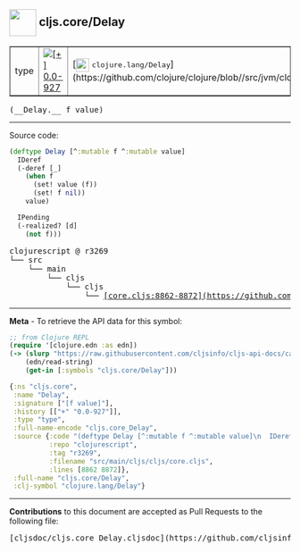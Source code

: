 ## <img width="48px" valign="middle" src="http://i.imgur.com/Hi20huC.png"> cljs.core/Delay

 <table border="1">
<tr>

<td>type</td>
<td><a href="https://github.com/cljsinfo/cljs-api-docs/tree/0.0-927"><img valign="middle" alt="[+] 0.0-927" src="https://img.shields.io/badge/+-0.0--927-lightgrey.svg"></a> </td>
<td>
[<img height="24px" valign="middle" src="http://i.imgur.com/1GjPKvB.png"> <samp>clojure.lang/Delay</samp>](https://github.com/clojure/clojure/blob//src/jvm/clojure/lang/Delay.java)
</td>
</tr>
</table>

 <samp>
(__Delay.__ f value)<br>
</samp>

---





Source code:

```clj
(deftype Delay [^:mutable f ^:mutable value]
  IDeref
  (-deref [_]
    (when f
      (set! value (f))
      (set! f nil))
    value)

  IPending
  (-realized? [d]
    (not f)))
```

 <pre>
clojurescript @ r3269
└── src
    └── main
        └── cljs
            └── cljs
                └── <ins>[core.cljs:8862-8872](https://github.com/clojure/clojurescript/blob/r3269/src/main/cljs/cljs/core.cljs#L8862-L8872)</ins>
</pre>


---

__Meta__ - To retrieve the API data for this symbol:

```clj
;; from Clojure REPL
(require '[clojure.edn :as edn])
(-> (slurp "https://raw.githubusercontent.com/cljsinfo/cljs-api-docs/catalog/cljs-api.edn")
    (edn/read-string)
    (get-in [:symbols "cljs.core/Delay"]))
```

```clj
{:ns "cljs.core",
 :name "Delay",
 :signature ["[f value]"],
 :history [["+" "0.0-927"]],
 :type "type",
 :full-name-encode "cljs.core_Delay",
 :source {:code "(deftype Delay [^:mutable f ^:mutable value]\n  IDeref\n  (-deref [_]\n    (when f\n      (set! value (f))\n      (set! f nil))\n    value)\n\n  IPending\n  (-realized? [d]\n    (not f)))",
          :repo "clojurescript",
          :tag "r3269",
          :filename "src/main/cljs/cljs/core.cljs",
          :lines [8862 8872]},
 :full-name "cljs.core/Delay",
 :clj-symbol "clojure.lang/Delay"}

```

---

__Contributions__ to this document are accepted as Pull Requests to the following file:

 <pre>
[cljsdoc/cljs.core_Delay.cljsdoc](https://github.com/cljsinfo/cljs-api-docs/blob/master/cljsdoc/cljs.core_Delay.cljsdoc)
</pre>

